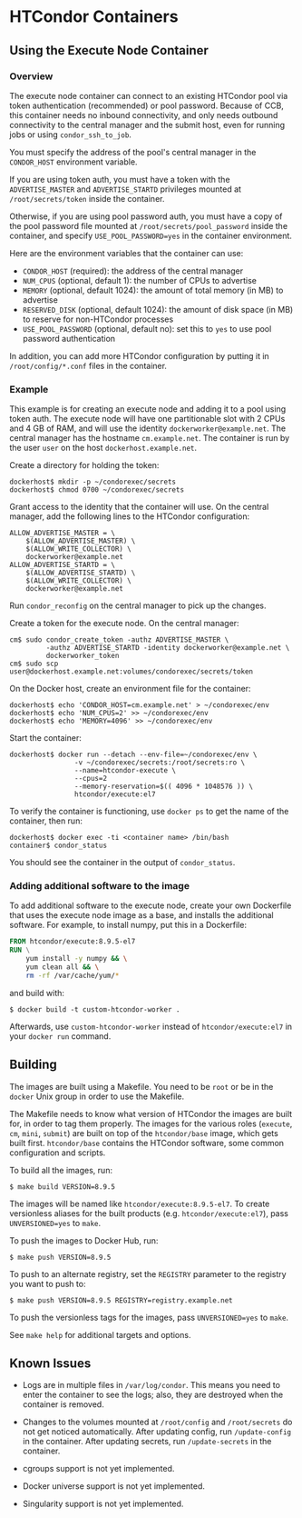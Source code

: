 HTCondor Containers
===================

Using the Execute Node Container
--------------------------------

### Overview

The execute node container can connect to an existing HTCondor pool via
token authentication (recommended) or pool password.  Because of CCB,
this container needs no inbound connectivity, and only needs outbound
connectivity to the central manager and the submit host, even for running
jobs or using `condor_ssh_to_job`.

You must specify the address of the pool's central manager in the
`CONDOR_HOST` environment variable.

If you are using token auth, you must have a token with the
`ADVERTISE_MASTER` and `ADVERTISE_STARTD` privileges mounted at
`/root/secrets/token` inside the container.

Otherwise, if you are using pool password auth, you must have a copy of
the pool password file mounted at `/root/secrets/pool_password` inside the
container, and specify `USE_POOL_PASSWORD=yes` in the container environment.

Here are the environment variables that the container can use:
- `CONDOR_HOST` (required): the address of the central manager
- `NUM_CPUS` (optional, default 1): the number of CPUs to advertise
- `MEMORY` (optional, default 1024): the amount of total memory (in MB)
  to advertise
- `RESERVED_DISK` (optional, default 1024): the amount of disk space
  (in MB) to reserve for non-HTCondor processes
- `USE_POOL_PASSWORD` (optional, default no): set this to `yes` to use
  pool password authentication

In addition, you can add more HTCondor configuration by putting it in
`/root/config/*.conf` files in the container.


### Example

This example is for creating an execute node and adding it to a pool using
token auth.  The execute node will have one partitionable slot with 2 CPUs
and 4 GB of RAM, and will use the identity `dockerworker@example.net`.
The central manager has the hostname `cm.example.net`.  The container is
run by the user `user` on the host `dockerhost.example.net`.

Create a directory for holding the token:
```console
dockerhost$ mkdir -p ~/condorexec/secrets
dockerhost$ chmod 0700 ~/condorexec/secrets
```

Grant access to the identity that the container will use.  On the central
manager, add the following lines to the HTCondor configuration:
```
ALLOW_ADVERTISE_MASTER = \
    $(ALLOW_ADVERTISE_MASTER) \
    $(ALLOW_WRITE_COLLECTOR) \
    dockerworker@example.net
ALLOW_ADVERTISE_STARTD = \
    $(ALLOW_ADVERTISE_STARTD) \
    $(ALLOW_WRITE_COLLECTOR) \
    dockerworker@example.net
```
Run `condor_reconfig` on the central manager to pick up the changes.

Create a token for the execute node.  On the central manager:
```console
cm$ sudo condor_create_token -authz ADVERTISE_MASTER \
         -authz ADVERTISE_STARTD -identity dockerworker@example.net \
         dockerworker_token
cm$ sudo scp user@dockerhost.example.net:volumes/condorexec/secrets/token
```

On the Docker host, create an environment file for the container:
```console
dockerhost$ echo 'CONDOR_HOST=cm.example.net' > ~/condorexec/env
dockerhost$ echo 'NUM_CPUS=2' >> ~/condorexec/env
dockerhost$ echo 'MEMORY=4096' >> ~/condorexec/env
```

Start the container:
```console
dockerhost$ docker run --detach --env-file=~/condorexec/env \
                -v ~/condorexec/secrets:/root/secrets:ro \
                --name=htcondor-execute \
                --cpus=2
                --memory-reservation=$(( 4096 * 1048576 )) \
                htcondor/execute:el7
```

To verify the container is functioning, use `docker ps` to get the name
of the container, then run:
```console
dockerhost$ docker exec -ti <container name> /bin/bash
container$ condor_status
```
You should see the container in the output of `condor_status`.


### Adding additional software to the image

To add additional software to the execute node, create your own Dockerfile
that uses the execute node image as a base, and installs the additional
software.  For example, to install numpy, put this in a Dockerfile:
```dockerfile
FROM htcondor/execute:8.9.5-el7
RUN \
    yum install -y numpy && \
    yum clean all && \
    rm -rf /var/cache/yum/*
```

and build with:
```console
$ docker build -t custom-htcondor-worker .
```

Afterwards, use `custom-htcondor-worker` instead of `htcondor/execute:el7`
in your `docker run` command.


Building
--------

The images are built using a Makefile.  You need to be `root` or be in the
`docker` Unix group in order to use the Makefile.

The Makefile needs to know what version of HTCondor the images are built for,
in order to tag them properly.  The images for the various roles (`execute`,
`cm`, `mini`, `submit`) are built on top of the `htcondor/base` image,
which gets built first.  `htcondor/base` contains the HTCondor software,
some common configuration and scripts.

To build all the images, run:
```console
$ make build VERSION=8.9.5
```

The images will be named like `htcondor/execute:8.9.5-el7`.  To create
versionless aliases for the built products (e.g. `htcondor/execute:el7`),
pass `UNVERSIONED=yes` to `make`.


To push the images to Docker Hub, run:
```console
$ make push VERSION=8.9.5
```

To push to an alternate registry, set the `REGISTRY` parameter to the
registry you want to push to:
```console
$ make push VERSION=8.9.5 REGISTRY=registry.example.net
```

To push the versionless tags for the images, pass `UNVERSIONED=yes` to
`make`.

See `make help` for additional targets and options.



Known Issues
------------

- Logs are in multiple files in `/var/log/condor`.  This means you need
  to enter the container to see the logs; also, they are destroyed when the
  container is removed.

- Changes to the volumes mounted at `/root/config` and `/root/secrets`
  do not get noticed automatically.  After updating config, run
  `/update-config` in the container.  After updating secrets, run
  `/update-secrets` in the container.

- cgroups support is not yet implemented.

- Docker universe support is not yet implemented.

- Singularity support is not yet implemented.
